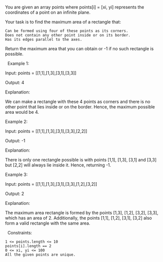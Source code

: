 You are given an array points where points[i] = [xi, yi] represents the coordinates of a point on an infinite plane.

Your task is to find the maximum area of a rectangle that:


	Can be formed using four of these points as its corners.
	Does not contain any other point inside or on its border.
	Has its edges parallel to the axes.


Return the maximum area that you can obtain or -1 if no such rectangle is possible.

 
Example 1:


Input: points = [[1,1],[1,3],[3,1],[3,3]]

Output: 4

Explanation:



We can make a rectangle with these 4 points as corners and there is no other point that lies inside or on the border. Hence, the maximum possible area would be 4.


Example 2:


Input: points = [[1,1],[1,3],[3,1],[3,3],[2,2]]

Output: -1

Explanation:



There is only one rectangle possible is with points [1,1], [1,3], [3,1] and [3,3] but [2,2] will always lie inside it. Hence, returning -1.


Example 3:


Input: points = [[1,1],[1,3],[3,1],[3,3],[1,2],[3,2]]

Output: 2

Explanation:



The maximum area rectangle is formed by the points [1,3], [1,2], [3,2], [3,3], which has an area of 2. Additionally, the points [1,1], [1,2], [3,1], [3,2] also form a valid rectangle with the same area.


 
Constraints:


	1 <= points.length <= 10
	points[i].length == 2
	0 <= xi, yi <= 100
	All the given points are unique.

